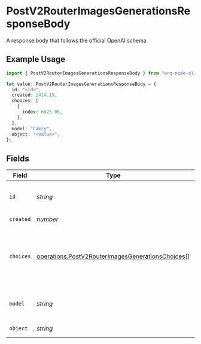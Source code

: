 # PostV2RouterImagesGenerationsResponseBody

A response body that follows the official OpenAI schema

## Example Usage

```typescript
import { PostV2RouterImagesGenerationsResponseBody } from "orq-node-client/models/operations";

let value: PostV2RouterImagesGenerationsResponseBody = {
  id: "<id>",
  created: 2414.19,
  choices: [
    {
      index: 6625.05,
    },
  ],
  model: "Camry",
  object: "<value>",
};
```

## Fields

| Field                                                                                                                | Type                                                                                                                 | Required                                                                                                             | Description                                                                                                          |
| -------------------------------------------------------------------------------------------------------------------- | -------------------------------------------------------------------------------------------------------------------- | -------------------------------------------------------------------------------------------------------------------- | -------------------------------------------------------------------------------------------------------------------- |
| `id`                                                                                                                 | *string*                                                                                                             | :heavy_check_mark:                                                                                                   | The unique identifier of the created image                                                                           |
| `created`                                                                                                            | *number*                                                                                                             | :heavy_check_mark:                                                                                                   | N/A                                                                                                                  |
| `choices`                                                                                                            | [operations.PostV2RouterImagesGenerationsChoices](../../models/operations/postv2routerimagesgenerationschoices.md)[] | :heavy_check_mark:                                                                                                   | The list of create image choices the model generated for the prompt.                                                 |
| `model`                                                                                                              | *string*                                                                                                             | :heavy_check_mark:                                                                                                   | The model used for the image creation.                                                                               |
| `object`                                                                                                             | *string*                                                                                                             | :heavy_check_mark:                                                                                                   | The object type                                                                                                      |